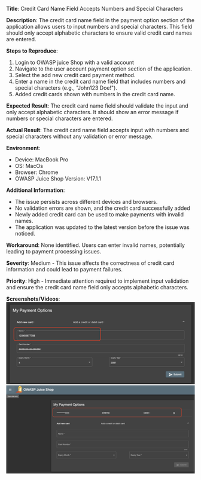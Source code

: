 **Title**: Credit Card Name Field Accepts Numbers and Special Characters

**Description**: The credit card name field in the payment option section of the application allows users to input numbers and special characters. This field should only accept alphabetic characters to ensure valid credit card names are entered.

**Steps to Reproduce**:
1. Login to OWASP juice Shop with a valid account
2. Navigate to the user account payment option section of the application.
3. Select the add new credit card payment method.
4. Enter a name in the credit card name field that includes numbers and special characters (e.g., "John123 Doe!").
5. Added credit cards shown with numbers in the credit card name.

**Expected Result**: The credit card name field should validate the input and only accept alphabetic characters. It should show an error message if numbers or special characters are entered.

**Actual Result**: The credit card name field accepts input with numbers and special characters without any validation or error message.

**Environment**:
- Device: MacBook Pro 
- OS: MacOs
- Browser: Chrome
- OWASP Juice Shop Version: V17.1.1

**Additional Information**:
- The issue persists across different devices and browsers.
- No validation errors are shown, and the credit card successfully added
- Newly added credit card can be used to make payments with invalid names.
- The application was updated to the latest version before the issue was noticed.

**Workaround**: None identified. Users can enter invalid names, potentially leading to payment processing issues.

**Severity**: Medium - This issue affects the correctness of credit card information and could lead to payment failures.

**Priority**: High - Immediate attention required to implement input validation and ensure the credit card name field only accepts alphabetic characters.

**Screenshots/Videos**: 
![3.1.cc-name-field-issue](./images/3.1.cc-name-field.png)
![3.2.cc-name-field-issue](./images/3.2.cc-name-field.png)